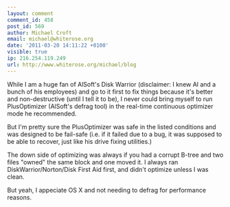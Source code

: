 ```yaml
---
layout: comment
comment_id: 458
post_id: 569
author: Michael Croft
email: michael@whiterose.org
date: '2011-03-20 14:11:22 +0100'
visible: true
ip: 216.254.119.249
url: http://www.whiterose.org/michael/blog
---
```

While I am a huge fan of AlSoft's Disk Warrior (disclaimer: I knew Al and a bunch of his employees) and go to it first to fix things because it's better and non-destructive (until I tell it to be), I never could bring myself to run PlusOptimizer (AlSoft's defrag tool) in the real-time continuous optimizer mode he recommended.  

But I'm pretty sure the PlusOptimizer was safe in the listed conditions and was designed to be fail-safe (i.e. if it failed due to a bug, it was supposed to be able to recover, just like his drive fixing utilities.)

The down side of optimizing was always if you had a corrupt B-tree and two files "owned" the same block and one moved it.  I always ran DiskWarrior/Norton/Disk First Aid first, and didn't optimize unless I was clean.

But yeah, I appeciate OS X and not needing to defrag for performance reasons.

